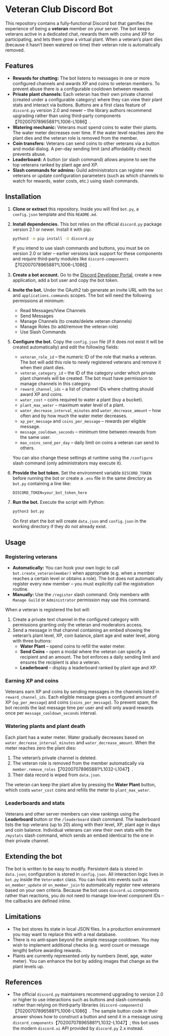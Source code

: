 # Veteran Club Discord Bot

This repository contains a fully‑functional Discord bot that gamifies the
experience of being a **veteran** member on your server.  The bot keeps
veterans active in a dedicated chat, rewards them with coins and XP for
participating, and lets them grow a virtual plant.  When a veteran’s
plant dies (because it hasn’t been watered on time) their veteran role
is automatically removed.

## Features

* **Rewards for chatting:** The bot listens to messages in one or more
  configured channels and awards XP and coins to veteran members.  To
  prevent abuse there is a configurable cooldown between rewards.
* **Private plant channels:** Each veteran has their own private
  channel (created under a configurable category) where they can view
  their plant stats and interact via buttons.  Buttons are a first
  class feature of `discord.py` version 2.0 and newer – the library
  authors recommend upgrading rather than using third‑party
  components【702007078965881†L1006-L1086】.
* **Watering mechanic:** Veterans must spend coins to water their
  plants.  The water meter decreases over time.  If the water level
  reaches zero the plant dies and the veteran role is removed from the
  member.
* **Coin transfers:** Veterans can send coins to other veterans via a
  button and modal dialog.  A per–day sending limit (and affordability
  check) prevents abuse.
* **Leaderboard:** A button (or slash command) allows anyone to see
  the top veterans ranked by plant age and XP.
* **Slash commands for admins:** Guild administrators can register new
  veterans or update configuration parameters (such as which channels
  to watch for rewards, water costs, etc.) using slash commands.

## Installation

1. **Clone or extract** this repository.  Inside you will find
   `bot.py`, a `config.json` template and this `README.md`.
2. **Install dependencies.**  This bot relies on the official
   `discord.py` package version 2.1 or newer.  Install it with pip:

   ```sh
   python3 -m pip install -U discord.py
   ```

   If you intend to use slash commands and buttons, you must be on
   version 2.0 or later – earlier versions lack support for these
   components and require third‑party modules like `discord‑components`【702007078965881†L1006-L1086】.

3. **Create a bot account.**  Go to the [Discord Developer
   Portal](https://discord.com/developers/applications), create a new
   application, add a bot user and copy the bot token.
4. **Invite the bot.**  Under the OAuth2 tab generate an invite URL
   with the `bot` and `applications.commands` scopes.  The bot will
   need the following permissions at minimum:

   * Read Messages/View Channels
   * Send Messages
   * Manage Channels (to create/delete veteran channels)
   * Manage Roles (to add/remove the veteran role)
   * Use Slash Commands

5. **Configure the bot.**  Copy the `config.json` file (if it does not
   exist it will be created automatically) and edit the following
   fields:

   * `veteran_role_id` – the numeric ID of the role that marks a
     veteran.  The bot will add this role to newly registered
     veterans and remove it when their plant dies.
   * `veteran_category_id` – the ID of the category under which
     private plant channels will be created.  The bot must have
     permission to manage channels in this category.
   * `reward_channel_ids` – a list of channel IDs where chatting
     should award XP and coins.
   * `water_cost` – coins required to water a plant (buy a bucket).
   * `plant_max_water` – maximum water level of a plant.
   * `water_decrease_interval_minutes` and `water_decrease_amount` –
     how often and by how much the water meter decreases.
   * `xp_per_message` and `coins_per_message` – rewards per eligible
     message.
   * `message_cooldown_seconds` – minimum time between rewards from
     the same user.
   * `max_coins_send_per_day` – daily limit on coins a veteran can
     send to others.

   You can also change these settings at runtime using the `/configure`
   slash command (only administrators may execute it).

6. **Provide the bot token.**  Set the environment variable
   `DISCORD_TOKEN` before running the bot or create a `.env` file in
   the same directory as `bot.py` containing a line like:

   ```env
   DISCORD_TOKEN=your_bot_token_here
   ```

7. **Run the bot.**  Execute the script with Python:

   ```sh
   python3 bot.py
   ```

   On first start the bot will create `data.json` and `config.json` in
   the working directory if they do not already exist.

## Usage

### Registering veterans

* **Automatically:** You can hook your own logic to call
  `bot.create_veteran(member)` when appropriate (e.g. when a member
  reaches a certain level or obtains a role).  The bot does not
  automatically register every new member – you must explicitly call
  the registration routine.
* **Manually:** Use the `/register` slash command.  Only members with
  `Manage Guild` or `Administrator` permission may use this command.

When a veteran is registered the bot will:

1. Create a private text channel in the configured category with
   permissions granting only the veteran and moderators access.
2. Send a message in that channel containing an embed showing the
   veteran’s plant level, XP, coin balance, plant age and water level,
   along with three buttons:
   * **Water Plant** – spend coins to refill the water meter.
   * **Send Coins** – open a modal where the veteran can specify a
     recipient and an amount.  The bot enforces a daily sending limit
     and ensures the recipient is also a veteran.
   * **Leaderboard** – display a leaderboard ranked by plant age and
     XP.

### Earning XP and coins

Veterans earn XP and coins by sending messages in the channels listed
in `reward_channel_ids`.  Each eligible message gives a configured
amount of XP (`xp_per_message`) and coins (`coins_per_message`).  To
prevent spam, the bot records the last message time per user and will
only award rewards once per `message_cooldown_seconds` interval.

### Watering plants and plant death

Each plant has a water meter.  Water gradually decreases based on
`water_decrease_interval_minutes` and `water_decrease_amount`.  When
the meter reaches zero the plant dies:

1. The veteran’s private channel is deleted.
2. The veteran role is removed from the member automatically via
   `member.remove_roles`【702007078965881†L1032-L1047】.
3. Their data record is wiped from `data.json`.

The veteran can keep the plant alive by pressing the **Water Plant**
button, which costs `water_cost` coins and refills the meter to
`plant_max_water`.

### Leaderboards and stats

Veterans and other server members can view rankings using the
**Leaderboard** button or the `/leaderboard` slash command.  The
leaderboard lists the top veterans (up to 20) along with their level,
XP, plant age in days and coin balance.  Individual veterans can view
their own stats with the `/mystats` slash command, which sends an
embed identical to the one in their private channel.

## Extending the bot

The bot is written to be easy to modify.  Persistent data is stored
in `data.json`; configuration is stored in `config.json`.  All
interaction logic lives in `bot.py` inside the `VeteranBot` class.
You can hook into events such as `on_member_update` or
`on_member_join` to automatically register new veterans based on your
own criteria.  Because the bot uses `discord.ui` components rather
than reactions, you do not need to manage low‑level component IDs –
the callbacks are defined inline.

## Limitations

* The bot stores its state in local JSON files.  In a production
  environment you may want to replace this with a real database.
* There is no anti‑spam beyond the simple message cooldown.  You may
  wish to implement additional checks (e.g. word count or message
  length) before awarding rewards.
* Plants are currently represented only by numbers (level, age,
  water meter).  You can enhance the bot by adding images that change
  as the plant levels up.

## References

* The official `discord.py` maintainers recommend upgrading to
  version 2.0 or higher to use interactions such as buttons and
  slash commands rather than relying on third‑party libraries
  (`discord‑components`)【702007078965881†L1006-L1086】.  The sample button code in
  their answer shows how to construct a button and send it in a
  message using `discord_components`【702007078965881†L1032-L1047】; this bot uses the
  modern `discord.ui` API provided by `discord.py` 2.x instead.

